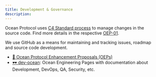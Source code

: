 ```yaml
---
title: Development & Governance
description:
---
```


Ocean Protocol uses [C4 Standard process](https://github.com/unprotocols/rfc/blob/master/1/README.md) to manage changes in the source code. Find more details in the respective [OEP-01](https://github.com/oceanprotocol/OEPs/tree/master/1).

We use GitHub as a means for maintaining and tracking issues, roadmap and source code development.

-   [🐙 Ocean Protocol Enhancement Proposals (OEPs)](https://github.com/oceanprotocol/OEPs)
-   [🕶 dev-ocean](https://github.com/oceanprotocol/dev-ocean): Ocean Engineering Pages with documentation about Development, DevOps, QA, Security, etc.
